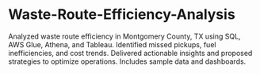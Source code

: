 # Waste-Route-Efficiency-Analysis
Analyzed waste route efficiency in Montgomery County, TX using SQL, AWS Glue, Athena, and Tableau. Identified missed pickups, fuel inefficiencies, and cost trends. Delivered actionable insights and proposed strategies to optimize operations. Includes sample data and dashboards.
